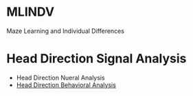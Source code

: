 # MLINDV
Maze Learning and Individual Differences

# Head Direction Signal Analysis
* Head Direction Nueral Analysis
* [Head Direction Behavioral Analysis](https://github.com/sumneets/MLINDV/tree/main/Head_Direction_Analyses/Head_Direction_Behavioral_Analysis)
